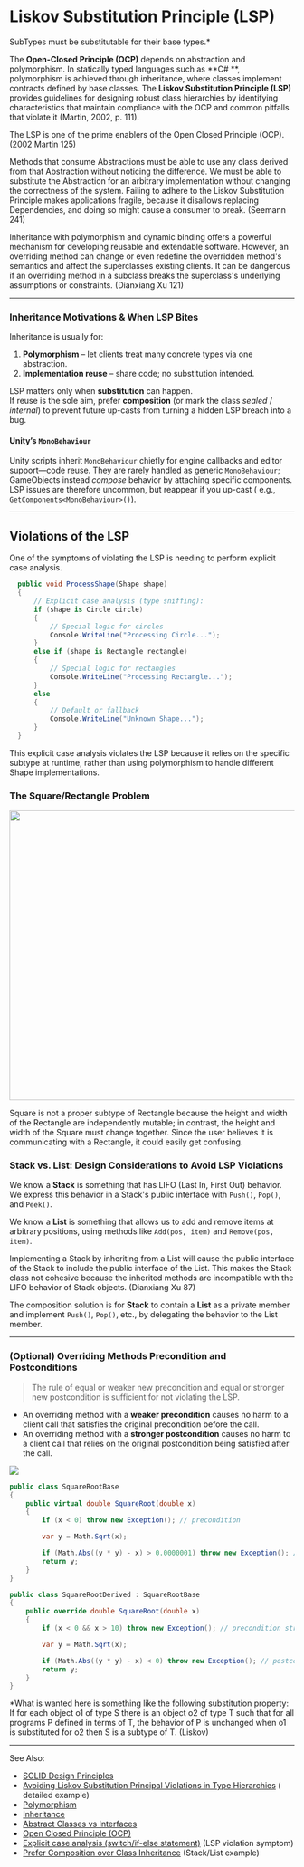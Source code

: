 # Liskov Substitution Principle (LSP)

SubTypes must be substitutable for their base types.\*

The **Open-Closed Principle (OCP)** depends on abstraction and polymorphism. In statically typed languages such as **C#
**, polymorphism is achieved through inheritance, where classes implement contracts defined by base
classes. The **Liskov Substitution Principle (LSP)** provides guidelines for designing robust class hierarchies by
identifying characteristics that maintain compliance with the OCP and common pitfalls that violate it (Martin, 2002, p.
111).

The LSP is one of the prime enablers of the Open Closed Principle (OCP). (2002 Martin 125)

Methods that consume Abstractions must be able to use any class derived from that Abstraction without noticing the
difference. We must be able to substitute the Abstraction for an arbitrary implementation without changing the
correctness of the system. Failing to adhere to the Liskov Substitution Principle makes applications fragile, because it
disallows replacing Dependencies, and doing so might cause a consumer to break. (Seemann 241)

Inheritance with polymorphism and dynamic binding offers a powerful mechanism for developing reusable and extendable
software. However, an overriding method can change or even redefine the overridden method's semantics and affect the
superclasses existing clients. It can be dangerous if an overriding method in a subclass breaks the superclass's
underlying assumptions or constraints. (Dianxiang Xu 121)

---

### Inheritance Motivations & When LSP Bites

Inheritance is usually for:

1. **Polymorphism** – let clients treat many concrete types via one abstraction.
2. **Implementation reuse** – share code; no substitution intended.

LSP matters only when **substitution** can happen.  
If reuse is the sole aim, prefer **composition** (or mark the class *sealed* / *internal*) to prevent future up-casts
from turning a hidden LSP breach into a bug.

#### Unity’s `MonoBehaviour`

Unity scripts inherit
`MonoBehaviour` chiefly for engine callbacks and editor support—code reuse. They are rarely handled as generic
`MonoBehaviour`; GameObjects instead
*compose* behavior by attaching specific components. LSP issues are therefore uncommon, but reappear if you up-cast (
e.g.,
`GetComponents<MonoBehaviour>()`).

---

## Violations of the LSP

One of the symptoms of violating the LSP is needing to perform explicit case analysis.

```C#
  public void ProcessShape(Shape shape)
  {
      // Explicit case analysis (type sniffing):
      if (shape is Circle circle)
      {
          // Special logic for circles
          Console.WriteLine("Processing Circle...");
      }
      else if (shape is Rectangle rectangle)
      {
          // Special logic for rectangles
          Console.WriteLine("Processing Rectangle...");
      }
      else
      {
          // Default or fallback
          Console.WriteLine("Unknown Shape...");
      }
  }
```

This explicit case analysis violates the LSP because it relies on the specific subtype at runtime, rather than using
polymorphism to handle different Shape implementations.

### The Square/Rectangle Problem

<img src="square-rec-problem.png" width="512" alt=""/>

Square is not a proper subtype of Rectangle because the height and width of the Rectangle are independently mutable; in
contrast, the height and width of the Square must change together. Since the user believes it is communicating with a
Rectangle, it could easily get confusing.

### Stack vs. List: Design Considerations to Avoid LSP Violations

We know a **Stack** is something that has LIFO (Last In, First Out) behavior. We express this behavior in a Stack's
public interface with `Push()`, `Pop()`, and `Peek()`.

We know a **List** is something that allows us to add and remove items at arbitrary positions, using methods like
`Add(pos, item)` and `Remove(pos, item)`.

Implementing a Stack by inheriting from a List will cause the public interface of the Stack to include the public
interface of the List. This makes the Stack class not cohesive because the inherited methods are incompatible with the
LIFO behavior of Stack objects. (Dianxiang Xu 87)

The composition solution is for **Stack** to contain a **List** as a private member and implement `Push()`, `Pop()`,
etc., by delegating the behavior to the List member.


---

### (Optional) Overriding Methods Precondition and Postconditions

> The rule of equal or weaker new precondition and equal or stronger new postcondition is sufficient for not violating
> the LSP.

- An overriding method with a **weaker precondition** causes no harm to a client call that satisfies the original
  precondition before the call.
- An overriding method with a **stronger postcondition** causes no harm to a client call that relies on the original
  postcondition being satisfied after the call.

[](https://cs.anu.edu.au/courses/comp2600/Lectures/17HoareII.pdf)

![](pre-post-condition.png)

```C#
public class SquareRootBase
{
    public virtual double SquareRoot(double x)
    {
        if (x < 0) throw new Exception(); // precondition

        var y = Math.Sqrt(x);

        if (Math.Abs((y * y) - x) > 0.0000001) throw new Exception(); // postcondition
        return y;
    }
}

public class SquareRootDerived : SquareRootBase
{
    public override double SquareRoot(double x)
    {
        if (x < 0 && x > 10) throw new Exception(); // precondition stronger violates the LSP

        var y = Math.Sqrt(x);

        if (Math.Abs((y * y) - x) < 0) throw new Exception(); // postcondition weaker violates the LSP
        return y;
    }
}
```

*What is wanted here is something like the following substitution property: If for each object o1 of type S there is
an object o2 of type T such that for all programs P defined in terms of T, the behavior of P is unchanged when o1 is
substituted for o2 then S is a subtype of T. (Liskov)

---
See Also:

- [SOLID Design Principles](SOLID-Design-Principles.md)
- [Avoiding Liskov Substitution Principal Violations in Type Hierarchies](Avoiding-Liskov-Substitution-Principal-Violations-in-Type-Hierarchies.md) (
  detailed example)
- [Polymorphism](Polymorphism.md)
- [Inheritance](Inheritance.md)
- [Abstract Classes vs Interfaces](Abstract-Classes-vs-Interfaces.md)
- [Open Closed Principle (OCP)](Open-Closed-Principle-OCP.md)
- [Explicit case analysis (switch/if-else statement)](Explicit-case-analysis-switch-if-else-statement.md) (LSP violation
  symptom)
- [Prefer Composition over Class Inheritance](Prefer-Composition-over-Class-Inheritance.md) (Stack/List example)